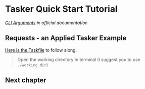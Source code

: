 # Tasker Quick Start Tutorial

*[CLI Arguments](https://taskfile.dev/usage/#forwarding-cli-arguments-to-commands) 
in official documentation*

## Requests - an Applied Tasker Example

[Here is the Taskfile](Taskfile.yml) to follow along.

> Open the working directory in terminal (I suggest you to use `./working_dir`)



## Next chapter
